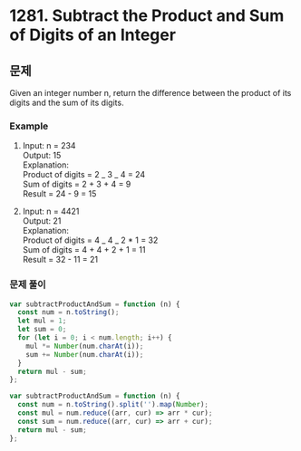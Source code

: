 # 1281. Subtract the Product and Sum of Digits of an Integer

## 문제

Given an integer number n, return the difference between the product of its digits and the sum of its digits.

### Example

1. Input: n = 234  
   Output: 15  
   Explanation:  
   Product of digits = 2 _ 3 _ 4 = 24  
   Sum of digits = 2 + 3 + 4 = 9  
   Result = 24 - 9 = 15

2. Input: n = 4421  
   Output: 21  
   Explanation:  
   Product of digits = 4 _ 4 _ 2 \* 1 = 32  
   Sum of digits = 4 + 4 + 2 + 1 = 11  
   Result = 32 - 11 = 21

### 문제 풀이

```js
var subtractProductAndSum = function (n) {
  const num = n.toString();
  let mul = 1;
  let sum = 0;
  for (let i = 0; i < num.length; i++) {
    mul *= Number(num.charAt(i));
    sum += Number(num.charAt(i));
  }
  return mul - sum;
};
```

```js
var subtractProductAndSum = function (n) {
  const num = n.toString().split('').map(Number);
  const mul = num.reduce((arr, cur) => arr * cur);
  const sum = num.reduce((arr, cur) => arr + cur);
  return mul - sum;
};
```
